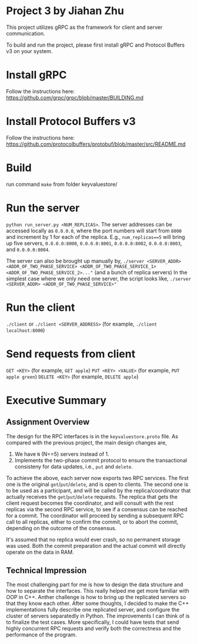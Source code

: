 Project 3  by Jiahan Zhu
===================================

This project utilizes gRPC as the framework for client and server communication.

To build and run the project, please first install gRPC and Protocol Buffers v3 on your system.


# Install gRPC
Follow the instructions here: https://github.com/grpc/grpc/blob/master/BUILDING.md

# Install Protocol Buffers v3
Follow the instructions here: https://github.com/protocolbuffers/protobuf/blob/master/src/README.md

# Build
run command `make` from folder keyvaluestore/

# Run the server
`python run_server.py <NUM_REPLICAS>`. 
The server addresses can be accessed locally as  `0.0.0.0`, where the port numbers will start from `8000` and increment by 1 for each of the replica. E.g., `num_replicas==5` will bring up five servers, `0.0.0.0:8000`, `0.0.0.0:8001`, `0.0.0.0:8002`, `0.0.0.0:8003`, and `0.0.0.0:8004`.

The server can also be brought up manually by,
`./server <SERVER_ADDR> <ADDR_OF_TWO_PHASE_SERVICE> <ADDR_OF_TWO_PHASE_SERVICE_1> <ADDR_OF_TWO_PHASE_SERVICE_2>..."`
(and a bunch of replica servers)
In the simplest case where we only need one server, the script looks like,
`./server <SERVER_ADDR> <ADDR_OF_TWO_PHASE_SERVICE>"`



# Run the client
`./client`
or
`./client <SERVER_ADDRESS>` (for example, `./client localhost:8000`)

# Send requests from client
`GET <KEY>` (for example, `GET apple`)
`PUT <KEY> <VALUE>` (for example, `PUT apple green`)
`DELETE <KEY>` (for example, `DELETE apple`)


# Executive Summary
## Assignment Overview

The design for the RPC interfaces is in the `keyvaluestore.proto` file. As compared with the previous project, the main design changes are,

1.  We have `N` (N==5) servers instead of 1.
2.  Implements the two-phase commit protocol to ensure the transactional consisteny for data updates, i.e., `put` and `delete`.

To achieve the above, each server now exports two RPC services. The first one is the original `get`/`put`/`delete`, and is open to clients. The second one is to be used as a participant, and will be called by the replica/coordinator that actually receives the `get`/`put`/`delete` requests. The replica that gets the client request becomes the coordinator, and will consult with the rest replicas via the second RPC service, to see if a consensus can be reached for a commit. The coordinator will proceed by sending a subsequent RPC call to all replicas, either to confirm the commit, or to abort the commit, depending on the outcome of the consensus.

It's assumed that no replica would ever crash, so no permanent storage was used. Both the commit preparation and the actual commit will directly operate on the data in RAM.

 

## Technical Impression

The most challenging part for me is how to design the data structure and how to separate the interfaces. This really helped me get more familiar with OOP in C++. Anther challenge is how to bring up the replicated servers so that they know each other. After some thoughts, I decided to make the C++ implementations fully describe one replicated server, and configure the cluster of servers separatedly in Python.
The improvements I can think of is to finalize the test cases. More specifically, I could have tests that send highly concurrent RPC requests and verify both the correctness and the performance of the program.





